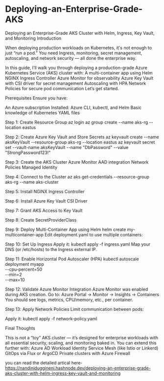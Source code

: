# Deploying-an-Enterprise-Grade-AKS
Deploying an Enterprise-Grade AKS Cluster with Helm, Ingress, Key Vault, and Monitoring
Introduction

When deploying production workloads on Kubernetes, it's not enough to just “run a pod.” You need Ingress, monitoring, secret management, autoscaling, and network security — all done the enterprise way.

In this guide, I’ll walk you through deploying a production-grade Azure Kubernetes Service (AKS) cluster with:
A multi-container app using Helm
NGINX Ingress Controller
Azure Monitor for observability
Azure Key Vault with CSI driver for secret management
Autoscaling with HPA
Network Policies for secure pod communication
Let’s get started.

Prerequisites
Ensure you have:

An Azure subscription
Installed: Azure CLI, kubectl, and Helm
Basic knowledge of Kubernetes YAML files

Step 1: Create Resource Group
az login
az group create --name aks-rg --location eastus

Step 2: Create Azure Key Vault and Store Secrets
az keyvault create --name aksKeyVault --resource-group aks-rg --location eastus
az keyvault secret set --vault-name aksKeyVault --name "DbPassword" --value "StrongPassword123!"


Step 3: Create the AKS Cluster
Azure Monitor
AAD integration
Network Policies
Managed Identity

Step 4: Connect to the Cluster
az aks get-credentials --resource-group aks-rg --name aks-cluster

Step 5: Install NGINX Ingress Controller

Step 6: Install Azure Key Vault CSI Driver

Step 7: Grant AKS Access to Key Vault

Step 8: Create SecretProviderClass

Step 9: Deploy Multi-Container App using Helm
helm create my-multicontainer-app
Edit deployment.yaml to use multiple containers:

Step 10: Set Up Ingress
Apply it:
kubectl apply -f ingress.yaml
Map your DNS (or /etc/hosts) to the Ingress external IP.

Step 11: Enable Horizontal Pod Autoscaler (HPA)
kubectl autoscale deployment myapp \
  --cpu-percent=50 \
  --min=2 \
  --max=10


Step 12: Validate Azure Monitor Integration
Azure Monitor was enabled during AKS creation. Go to:
Azure Portal → Monitor → Insights → Containers
You should see logs, metrics, CPU/memory, etc., per container.

Step 13: Apply Network Policies
Limit communication between pods:

Apply it: kubectl apply -f network-policy.yaml


Final Thoughts

This is not a “toy” AKS cluster — it’s designed for enterprise workloads with all essential security, scaling, and monitoring baked in.
You can extend this further with:
Azure AD Workload Identity
Service Mesh (like Istio or Linkerd)
GitOps via Flux or ArgoCD
Private clusters with Azure Firewall

you can read the detailed artical here- https://nandiniduggineni.hashnode.dev/deploying-an-enterprise-grade-aks-cluster-with-helm-ingress-key-vault-and-monitoring
